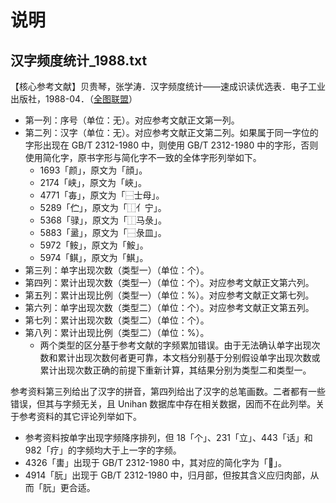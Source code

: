 # 说明

## 汉字频度统计_1988.txt

【核心参考文献】贝贵琴，张学涛．汉字频度统计——速成识读优选表．电子工业出版社，1988-04．（[全图联盟](http://book.ucdrs.superlib.net/views/specific/2929/bookDetail.jsp?dxNumber=000001081892&d=F354F677C912576BA20CE537E3431A70&fenlei=08011304)）

- 第一列：序号（单位：无）。对应参考文献正文第一列。
- 第二列：汉字（单位：无）。对应参考文献正文第二列。如果属于同一字位的字形出现在 GB/T 2312-1980 中，则使用 GB/T 2312-1980 中的字形，否则使用简化字，原书字形与简化字不一致的全体字形列举如下。
    - 1693「颜」，原文为「顔」。
    - 2174「峡」，原文为「峽」。
    - 4771「毐」，原文为「⿱士母」。
    - 5289「伫」，原文为「⿰亻宁」。
    - 5368「𫘧」，原文为「⿰马彔」。
    - 5883「盝」，原文为「⿱彔皿」。
    - 5972「𩽾」，原文为「鮟」。
    - 5974「鲯」，原文为「鯕」。
- 第三列：单字出现次数（类型一）（单位：个）。
- 第四列：累计出现次数（类型一）（单位：个）。对应参考文献正文第六列。
- 第五列：累计出现比例（类型一）（单位：%）。对应参考文献正文第七列。
- 第六列：单字出现次数（类型二）（单位：个）。对应参考文献正文第五列。
- 第七列：累计出现次数（类型二）（单位：个）。
- 第八列：累计出现比例（类型二）（单位：%）。
    - 两个类型的区分基于参考文献的字频累加错误。由于无法确认单字出现次数和累计出现次数何者更可靠，本文档分别基于分别假设单字出现次数或累计出现次数正确的前提下重新计算，其结果分别为类型二和类型一。

参考资料第三列给出了汉字的拼音，第四列给出了汉字的总笔画数。二者都有一些错误，但其与字频无关，且 Unihan 数据库中存在相关数据，因而不在此列举。关于参考资料的其它评论列举如下。
-   参考资料按单字出现字频降序排列，但 18「个」、231「立」、443「话」和 982「疗」的字频均大于上一字的字频。
-   4326「軎」出现于 GB/T 2312-1980 中，其对应的简化字为「𰹲」。	
-   4914「朊」出现于 GB/T 2312-1980 中，归月部，但按其含义应归肉部，从而「䏓」更合适。
